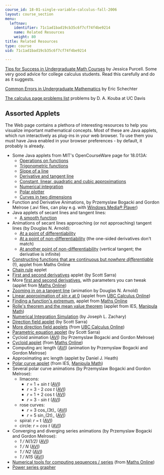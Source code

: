 ```yaml
---
course_id: 18-01-single-variable-calculus-fall-2006
layout: course_section
menu:
  leftnav:
    identifier: 71c1ad1bad19cb35c6f7cf74f4be9214
    name: Related Resources
    weight: 80
title: Related Resources
type: course
uid: 71c1ad1bad19cb35c6f7cf74f4be9214

---
```


[Tips for Success in Undergraduate Math Courses](http://www.stanford.edu/class/math41/jasp.html) by Jessica Purcell. Some very good advice for college calculus students. Read this carefully and do as it suggests.

[Common Errors in Undergraduate Mathematics](http://www.math.vanderbilt.edu/~schectex/commerrs/) by Eric Schechter

[The calculus page problems list](http://www.math.ucdavis.edu/~kouba/ProblemsList.html) problems by D. A. Kouba at UC Davis

Assorted Applets
----------------

The Web page contains a plethora of interesting resources to help you visualize important mathematical concepts. Most of these are Java applets, which run interactively as plug-ins in your web browser. To use them you must have Java enabled in your browser preferences - by default, it probably is already.

*   Some Java applets from MIT's OpenCourseWare page for 18.013A:
    *   [Operations on functions](/ans7870/18/18.013a/textbook/HTML/tools/tools01.html)
    *   [Trigonometric functions](/ans7870/18/18.013a/textbook/HTML/tools/tools02.html)
    *   [Slope of a line](/ans7870/18/18.013a/textbook/HTML/tools/tools03.html)
    *   [Derivative and tangent line](/ans7870/18/18.013a/textbook/HTML/tools/tools04.html)
    *   [Constant, linear, quadratic and cubic approximations](/ans7870/18/18.013a/textbook/HTML/tools/tools05.html)
    *   [Numerical integration](/ans7870/18/18.013a/textbook/HTML/tools/tools07.html)
    *   [Polar plotter](/ans7870/18/18.013a/textbook/HTML/tools/tools16.html)
    *   [Curves in two dimensions](/ans7870/18/18.013a/textbook/HTML/tools/tools17.html)
*   Function and Derivative Animations, by Przemyslaw Bogacki and Gordon Melrose (.avi files, can play e.g. with [Windows Media® Player](http://www.microsoft.com/windows/windowsmedia))
*   Java applets of secant lines and tangent lines:
    *   [A smooth function](http://mathworld.wolfram.com/SmoothFunction.html)
*   Animations of secant lines approaching (or not approaching) tangent lines (by Douglas N. Arnold):
    *   [At a point of differentiability](http://www.ima.umn.edu/~arnold/calculus/secants/secants2/secants-j.html)
    *   [At a point of non-differentiability](http://www.ima.umn.edu/~arnold/calculus/secants/secants3/secants-j.html) (the one-sided derivatives don't match)
    *   [At another point of non-differentiability](http://www.ima.umn.edu/~arnold/calculus/secants/secants4/secants-j.html) (vertical tangent; the derivative is infinite)
*   [Constructing functions that are continuous but _nowhere differentiable_](http://www.univie.ac.at/future.media/moe/galerie/diff2/diff2.html#nirgdiff) (!), applet from Maths Online
*   [Chain rule](http://www.scottsarra.org/applets/calculus/FunctionComposition.html) applet
*   [First and second derivatives](http://www.scottsarra.org/applets/calculus/Derivatives2.html) applet (by Scott Sarra)
*   More [first and second derivatives](http://www.univie.ac.at/future.media/moe/galerie/diff1/diff1.html#zwabl), with parameters you can tweak (applet from [Maths Online](http://www.univie.ac.at/future.media/moe/galerie.html))
*   [Zooming in on a tangent line](http://www.ima.umn.edu/~arnold/calculus/tangent/tangent-j.html) (animation by Douglas N. Arnold)
*   [Linear approximation of _sin x_ at 0](http://www.ugrad.math.ubc.ca/coursedoc/math100/demos/approx/linear.html) (applet from [UBC Calculus Online](http://www.ugrad.math.ubc.ca/coursedoc/math100/index.html))
*   [Finding a function's extremum](http://www.univie.ac.at/future.media/moe/galerie/anwdiff/anwdiff.html#es), applet from [Maths Online](http://www.univie.ac.at/future.media/moe/galerie.html)
*   [Rolle's theorem and the mean value theorem](http://www.cut-the-knot.org/Curriculum/Calculus/MVT.shtml) (applet from IES, [Manipula Math](http://www.ies-math.com/math/java/))
*   [Numerical Integration Simulation](http://www.cs.utah.edu/~zachary/isp/applets/Integrate/Integrate.html) (by Joseph L. Zachary)
*   [Direction field applet](http://www.scottsarra.org/applets/dirField1/dirField1.html) (by Scott Sarra)
*   [More direction field applets](http://www.ugrad.math.ubc.ca/coursedoc/math100/demos/diffeq/direction.html) (from [UBC Calculus Online](http://www.ugrad.math.ubc.ca/coursedoc/math100/index.html))
*   [Parametric equation applet](http://www.scottsarra.org/applets/calculus/Parametric.html) (by Scott Sarra)
*   Cycloid animation ([AVI](http://www.math.odu.edu/cbii/calcanim/hsp_21.avi)) (by Przemyslaw Bogacki and Gordon Melrose)
*   [Cycloid applet](http://www.univie.ac.at/future.media/moe/galerie/geom3/geom3.html#zykloiden) (from [Maths Online](http://www.univie.ac.at/future.media/moe/galerie.html))
*   Computing arc length ([AVI](http://www.math.odu.edu/cbii/calcanim/arclen1.avi)) (animation by Przemyslaw Bogacki and Gordon Melrose)
*   Approximating arc length (applet by Daniel J. Heath)
*   [Polar curve applet](https://www.geogebra.org/m/P8bartsQ) (from IES, [Manipula Math](http://www.ies-math.com/math/java/))
*   Several polar curve animations (by Przemyslaw Bogacki and Gordon Melrose):
    *   limacons:
        *   _r_ = 1 + _sin t_ ([AVI](http://www.math.odu.edu/cbii/calcanim/polar1.avi))
        *   _r_ = 3 - 2 _cos t_ ([AVI](http://www.math.odu.edu/cbii/calcanim/polar2.avi))
        *   _r_ = 1 + 2 cos t ([AVI](http://www.math.odu.edu/cbii/calcanim/polar3.avi))
        *   _r_ = 3 - _sin t_ ([AVI](http://www.math.odu.edu/cbii/calcanim/polar4.avi))
    *   rose curves:
        *   _r_ = 3 cos_(3t)_ ([AVI](http://www.math.odu.edu/cbii/calcanim/polar5.avi))
        *   _r_ = 5 sin_(2t)_ ([AVI](http://www.math.odu.edu/cbii/calcanim/polar6.avi))
    *   spiral: _r_ = t ([AVI](http://www.math.odu.edu/cbii/calcanim/polar7.avi))
    *   circle: _r_ = _cos t_ ([AVI](http://www.math.odu.edu/cbii/calcanim/polar8.avi))
*   Converging and diverging series animations (by Przemyslaw Bogacki and Gordon Melrose):
    *   _1 / N(1/2)_ ([AVI](http://www.math.odu.edu/cbii/calcanim/series4.avi))
    *   _1 / N_ ([AVI](http://www.math.odu.edu/cbii/calcanim/series1.avi))
    *   _1 / N2_ ([AVI](http://www.math.odu.edu/cbii/calcanim/series3.avi))
    *   _1 / N15_ ([AVI](http://www.math.odu.edu/cbii/calcanim/series2.avi))
*   [Numerical tools for computing sequences / series](http://www.univie.ac.at/future.media/moe/galerie/grenz/grenz.html#folgennumerisch) (from [Maths Online](http://www.univie.ac.at/future.media/moe/galerie.html))
*   [Power series grapher](http://www.scottsarra.org/applets/calculus/SeriesGrapherApplet.html)